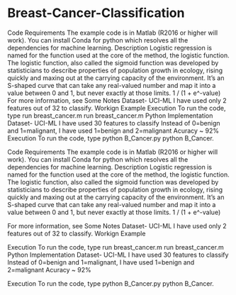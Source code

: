 # Breast-Cancer-Classification
 Code Requirements The example code is in Matlab (R2016 or higher will work). You can install Conda for python which resolves all the dependencies for machine learning. Description Logistic regression is named for the function used at the core of the method, the logistic function. The logistic function, also called the sigmoid function was developed by statisticians to describe properties of population growth in ecology, rising quickly and maxing out at the carrying capacity of the environment. It’s an S-shaped curve that can take any real-valued number and map it into a value between 0 and 1, but never exactly at those limits. 1 / (1 + e^-value)  For more information, see Some Notes Dataset- UCI-ML I have used only 2 features out of 32 to classify. Workign Example  Execution To run the code, type run breast_cancer.m run breast_cancer.m Python Implementation Dataset- UCI-ML I have used 30 features to classify Instead of 0=benign and 1=malignant, I have used 1=benign and 2=malignant Acuracy ~ 92%  Execution To run the code, type python B_Cancer.py python B_Cancer.

Code Requirements
The example code is in Matlab (R2016 or higher will work).
You can install Conda for python which resolves all the dependencies for machine learning.
Description
Logistic regression is named for the function used at the core of the method, the logistic function.
The logistic function, also called the sigmoid function was developed by statisticians to describe properties of population growth in ecology, rising quickly and maxing out at the carrying capacity of the environment. It’s an S-shaped curve that can take any real-valued number and map it into a value between 0 and 1, but never exactly at those limits.
1 / (1 + e^-value)

For more information, see
Some Notes
Dataset- UCI-ML
I have used only 2 features out of 32 to classify.
Workign Example

Execution
To run the code, type run breast_cancer.m
run breast_cancer.m
Python Implementation
Dataset- UCI-ML
I have used 30 features to classify
Instead of 0=benign and 1=malignant, I have used 1=benign and 2=malignant
Acuracy ~ 92%

Execution
To run the code, type python B_Cancer.py
python B_Cancer.

